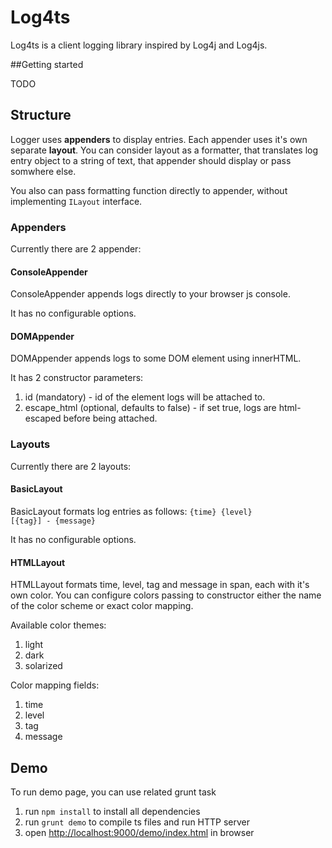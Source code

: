 # Log4ts

Log4ts is a client logging library inspired by Log4j and Log4js.

##Getting started

TODO

## Structure

Logger uses **appenders** to display entries.
Each appender uses it's own separate **layout**.
You can consider layout as a formatter, that translates
log entry object to a string of text, that appender should
display or pass somwhere else.

You also can pass formatting function directly to appender,
without implementing <code>ILayout</code> interface.

### Appenders

Currently there are 2 appender:

#### ConsoleAppender
ConsoleAppender appends logs directly to your browser js console.

It has no configurable options.

#### DOMAppender
DOMAppender appends logs to some DOM element using innerHTML.

It has 2 constructor parameters:

1. id (mandatory) - id of the element logs will be attached to.
2. escape_html (optional, defaults to false) - if set true, logs are html-escaped before being attached.

### Layouts

Currently there are 2 layouts:

#### BasicLayout

BasicLayout formats log entries as follows: <code>{time} {level} [{tag}] - {message}</code>

It has no configurable options.

#### HTMLLayout

HTMLLayout formats time, level, tag and message in span, each with it's own color.
You can configure colors passing to constructor either the name of the color scheme or exact color mapping.

Available color themes:

1. light
2. dark
3. solarized

Color mapping fields: 

1. time
2. level
3. tag
4. message

## Demo

To run demo page, you can use related grunt task

1. run <code>npm install</code> to install all dependencies
2. run <code>grunt demo</code> to compile ts files and run HTTP server
3. open [http://localhost:9000/demo/index.html](http://localhost:9000/demo/index.html) in browser
